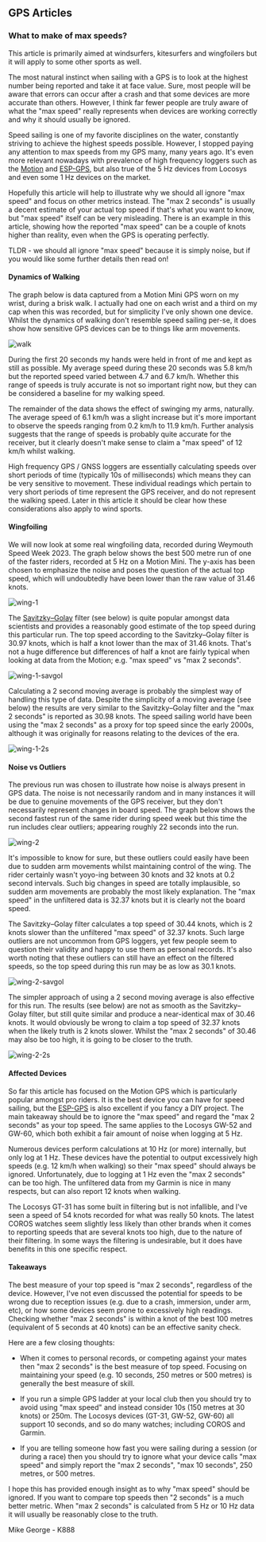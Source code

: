 ## GPS Articles

### What to make of max speeds?

This article is primarily aimed at windsurfers, kitesurfers and wingfoilers but it will apply to some other sports as well.

The most natural instinct when sailing with a GPS is to look at the highest number being reported and take it at face value. Sure, most people will be aware that errors can occur after a crash and that some devices are more accurate than others. However, I think far fewer people are truly aware of what the "max speed" really represents when devices are working correctly and why it should usually be ignored.

Speed sailing is one of my favorite disciplines on the water, constantly striving to achieve the highest speeds possible. However, I stopped paying any attention to max speeds from my GPS many, many years ago. It's even more relevant nowadays with prevalence of high frequency loggers such as the [Motion](https://www.motion-gps.com/motion/index.html) and [ESP-GPS](https://github.com/RP6conrad/ESP-GPS-Logger), but also true of the 5 Hz devices from Locosys and even some 1 Hz devices on the market.

Hopefully this article will help to illustrate why we should all ignore "max speed" and focus on other metrics instead. The "max 2 seconds" is usually a decent estimate of your actual top speed if that's what you want to know, but "max speed" itself can be very misleading. There is an example in this article,  showing how the reported "max speed" can be a couple of knots higher than reality, even when the GPS is operating perfectly.

TLDR - we should all ignore "max speed" because it is simply noise, but if you would like some further details then read on!



#### Dynamics of Walking

The graph below is data captured from a Motion Mini GPS worn on my wrist, during a brisk walk. I actually had one on each wrist and a third on my cap when this was recorded, but for simplicity I've only shown one device. Whilst the dynamics of walking don't resemble speed sailing per-se, it does show how sensitive GPS devices can be to things like arm movements.

![walk](img/1-walk.png)

During the first 20 seconds my hands were held in front of me and kept as still as possible. My average speed during these 20 seconds was 5.8 km/h but the reported speed varied between 4.7 and 6.7 km/h. Whether this range of speeds is truly accurate is not so important right now, but they can be considered a baseline for my walking speed.

The remainder of the data shows the effect of swinging my arms, naturally. The average speed of 6.1 km/h was a slight increase but it's more important to observe the speeds ranging from 0.2 km/h to 11.9 km/h. Further analysis suggests that the range of speeds is probably quite accurate for the receiver, but it clearly doesn't make sense to claim a "max speed" of 12 km/h whilst walking.

High frequency GPS / GNSS loggers are essentially calculating speeds over short periods of time (typically 10s of milliseconds) which means they can be very sensitive to movement. These individual readings which pertain to very short periods of time represent the GPS receiver, and do not represent the walking speed. Later in this article it should be clear how these considerations also apply to wind sports.



#### Wingfoiling

We will now look at some real wingfoiling data, recorded during Weymouth Speed Week 2023. The graph below shows the best 500 metre run of one of the faster riders, recorded at 5 Hz on a Motion Mini. The y-axis has been chosen to emphasize the noise and poses the question of the actual top speed, which will undoubtedly have been lower than the raw value of 31.46 knots.


![wing-1](img/3a-wing.png)

The [Savitzky–Golay](https://en.wikipedia.org/wiki/Savitzky%E2%80%93Golay_filter) filter (see below) is quite popular amongst data scientists and provides a reasonably good estimate of the top speed during this particular run. The top speed according to the Savitzky–Golay filter is 30.97 knots, which is half a knot lower than the max of 31.46 knots. That's not a huge difference but differences of half a knot are fairly typical when looking at data from the Motion; e.g. "max speed" vs "max 2 seconds".


![wing-1-savgol](img/3a-wing-0-savgol.png)

Calculating a 2 second moving average is probably the simplest way of handling this type of data. Despite the simplicity of a moving average (see below) the results are very similar to the Savitzky–Golay filter and the "max 2 seconds" is reported as 30.98 knots. The speed sailing world have been using the "max 2 seconds" as a proxy for top speed since the early 2000s, although it was originally for reasons relating to the devices of the era.


![wing-1-2s](img/3a-wing-2s.png)


#### Noise vs Outliers

The previous run was chosen to illustrate how noise is always present in GPS data. The noise is not necessarily random and in many instances it will be due to genuine movements of the GPS receiver, but they don't necessarily represent changes in board speed. The graph below shows the second fastest run of the same rider during speed week but this time the run includes clear outliers; appearing roughly 22 seconds into the run.

![wing-2](img/3b-wing.png)

It's impossible to know for sure, but these outliers could easily have been due to sudden arm movements whilst maintaining control of the wing. The rider certainly wasn't yoyo-ing between 30 knots and 32 knots at 0.2 second intervals. Such big changes in speed are totally implausible, so sudden arm movements are probably the most likely explanation. The "max speed" in the unfiltered data is 32.37 knots but it is clearly not the board speed.

The Savitzky–Golay filter calculates a top speed of 30.44 knots, which is 2 knots slower than the unfiltered "max speed" of 32.37 knots. Such large outliers are not uncommon from GPS loggers, yet few people seem to question their validity and happy to use them as personal records. It's also worth noting that these outliers can still have an effect on the filtered speeds, so the top speed during this run may be as low as 30.1 knots.

![wing-2-savgol](img/3b-wing-0-savgol.png)

The simpler approach of using a 2 second moving average is also effective for this run. The results (see below) are not as smooth as the Savitzky–Golay filter, but still quite similar and produce a near-identical max of 30.46 knots. It would obviously be wrong to claim a top speed of 32.37 knots when the likely truth is 2 knots slower. Whilst the "max 2 seconds" of 30.46 may also be too high, it is going to be closer to the truth.

![wing-2-2s](img/3b-wing-2s.png)

#### Affected Devices

So far this article has focused on the Motion GPS which is particularly popular amongst pro riders. It is the best device you can have for speed sailing, but the [ESP-GPS](https://github.com/RP6conrad/ESP-GPS-Logger) is also excellent if you fancy a DIY project. The main takeaway should be to ignore the "max speed" and regard the "max 2 seconds" as your top speed. The same applies to the Locosys GW-52 and GW-60, which both exhibit a fair amount of noise when logging at 5 Hz.

Numerous devices perform calculations at 10 Hz (or more) internally, but only log at 1 Hz. These devices have the potential to output excessively high speeds (e.g. 12 km/h when walking) so their "max speed" should always be ignored. Unfortunately, due to logging at 1 Hz even the "max 2 seconds" can be too high. The unfiltered data from my Garmin is nice in many respects, but can also report 12 knots when walking.

The Locosys GT-31 has some built in filtering but is not infallible, and I've seen a speed of 54 knots recorded for what was really 50 knots. The latest COROS watches seem slightly less likely than other brands when it comes to reporting speeds that are several knots too high, due to the nature of their filtering. In some ways the filtering is undesirable, but it does have benefits in this one specific respect.



#### Takeaways

The best measure of your top speed is "max 2 seconds", regardless of the device. However, I've not even discussed the potential for speeds to be wrong due to reception issues (e.g. due to a crash, immersion, under arm, etc), or how some devices seem prone to excessively high readings. Checking whether "max 2 seconds" is within a knot of the best 100 metres (equivalent of 5 seconds at 40 knots) can be an effective sanity check.

Here are a few closing thoughts:

- When it comes to personal records, or competing against your mates then "max 2 seconds" is the best measure of top speed. Focusing on maintaining your speed (e.g. 10 seconds, 250 metres or 500 metres) is generally the best measure of skill.

- If you run a simple GPS ladder at your local club then you should try to avoid using "max speed" and instead consider 10s (150 metres at 30 knots) or 250m. The Locosys devices (GT-31, GW-52, GW-60) all support 10 seconds, and so do many watches; including COROS and Garmin.

- If you are telling someone how fast you were sailing during a session (or during a race) then you should try to ignore what your device calls "max speed" and simply report the "max 2 seconds", "max 10 seconds", 250 metres, or 500 metres.



I hope this has provided enough insight as to why "max speed" should be ignored. If you want to compare top speeds then "2 seconds" is a much better metric. When "max 2 seconds" is calculated from 5 Hz or 10 Hz data it will usually be reasonably close to the truth.



Mike George - K888

